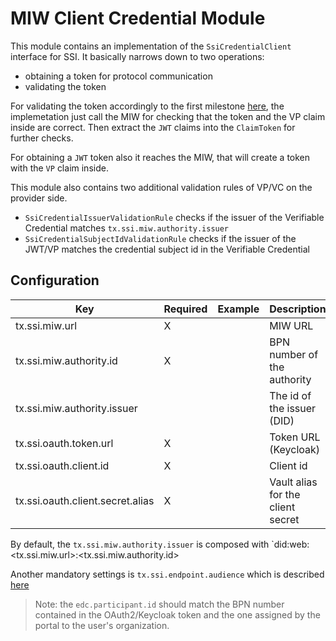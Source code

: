 # MIW Client Credential Module

This module contains an implementation of the `SsiCredentialClient` interface for SSI.
It basically narrows down to two operations:

- obtaining a token for protocol communication
- validating the token

For validating the token accordingly to the first milestone [here](https://github.com/eclipse-tractusx/ssi-docu/tree/main/docs/architecture/cx-3-2), the implemetation
just call the MIW for checking that the token and the VP claim inside are correct. Then extract the `JWT` claims into the `ClaimToken` for further checks.

For obtaining a `JWT` token also it reaches the MIW, that will create a token with the `VP` claim inside.

This module also contains two additional validation rules of VP/VC on the provider side.

- `SsiCredentialIssuerValidationRule`    checks if the issuer of the Verifiable Credential matches `tx.ssi.miw.authority.issuer`
- `SsiCredentialSubjectIdValidationRule` checks if the issuer of the JWT/VP matches the credential subject id in the Verifiable Credential

## Configuration

| Key                              | Required | Example        | Description                       |
|----------------------------------|----------|----------------|-----------------------------------|
| tx.ssi.miw.url                   | X        |                | MIW URL                           |
| tx.ssi.miw.authority.id          | X        |                | BPN number of the authority       |
| tx.ssi.miw.authority.issuer      |          |                | The id of the issuer (DID)        |
| tx.ssi.oauth.token.url           | X        |                | Token URL (Keycloak)              |
| tx.ssi.oauth.client.id           | X        |                | Client id                         |
| tx.ssi.oauth.client.secret.alias | X        |                | Vault alias for the client secret |

By default, the `tx.ssi.miw.authority.issuer` is composed with `did:web:<tx.ssi.miw.url>:<tx.ssi.miw.authority.id>

Another mandatory settings is `tx.ssi.endpoint.audience` which is described [here](../ssi-identity-core/README.md)

> Note: the `edc.participant.id` should match the BPN number contained in the OAuth2/Keycloak token and the one assigned by the portal to the user's organization.
